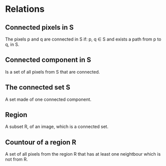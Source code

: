 # Relations

## Connected pixels in S

The pixels p and q are connected in S if:
p, q $\in$ S and exists a path from p to q, in S.

## Connected component in S

Is a set of all pixels from S that are connected.

## The connected set S

A set made of one connected component.

## Region

A subset R, of an image, which is a connected set.

## Countour of a region R

A set of all pixels from the region R that has at least one neightbour which is not from R.

